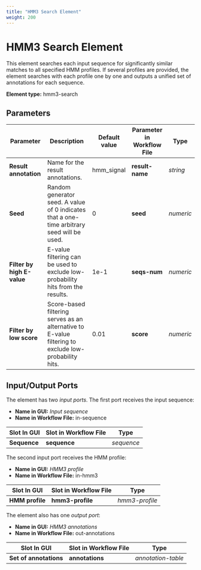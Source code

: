 ```yaml
---
title: "HMM3 Search Element"
weight: 200
---
```


# HMM3 Search Element

This element searches each input sequence for significantly similar matches to all specified HMM profiles. If several profiles are provided, the element searches with each profile one by one and outputs a unified set of annotations for each sequence.

**Element type:** hmm3-search

## Parameters

| Parameter                | Description                                                                                            | Default value | Parameter in Workflow File | Type          |
|--------------------------|--------------------------------------------------------------------------------------------------------|---------------|---------------------------|---------------|
| **Result annotation**    | Name for the result annotations.                                                                       | hmm_signal    | **result-name**            | _string_      |
| **Seed**                 | Random generator seed. A value of 0 indicates that a one-time arbitrary seed will be used.            | 0             | **seed**                   | _numeric_     |
| **Filter by high E-value** | E-value filtering can be used to exclude low-probability hits from the results.                      | 1e-1          | **seqs-num**               | _numeric_     |
| **Filter by low score**  | Score-based filtering serves as an alternative to E-value filtering to exclude low-probability hits.  | 0.01          | **score**                  | _numeric_     |

## Input/Output Ports

The element has two _input ports_. The first port receives the input sequence:

- **Name in GUI:** _Input sequence_
- **Name in Workflow File:** in-sequence

| Slot In GUI | Slot in Workflow File | Type     |
|-------------|-----------------------|----------|
| **Sequence**| **sequence**          | _sequence_|

The second input port receives the HMM profile:

- **Name in GUI:** _HMM3 profile_
- **Name in Workflow File:** in-hmm3

| Slot In GUI     | Slot in Workflow File | Type           |
|-----------------|-----------------------|----------------|
| **HMM profile** | **hmm3-profile**      | _hmm3-profile_ |

The element also has one _output port_:

- **Name in GUI:** _HMM3 annotations_
- **Name in Workflow File:** out-annotations

| Slot In GUI         | Slot in Workflow File | Type             |
|---------------------|-----------------------|------------------|
| **Set of annotations** | **annotations**    | _annotation-table_ |